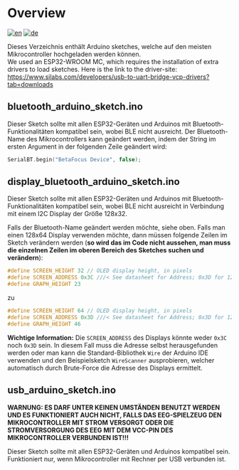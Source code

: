 # Overview
[![en](https://img.shields.io/badge/lang-en-red.svg)](https://github.com/visar77/BetaFocus/blob/main/Arduino+Sketches/README.md)
[![de](https://img.shields.io/badge/lang-de-red.svg)](https://github.com/visar77/BetaFocus/blob/main/Arduino+Sketches/README.de.md)

Dieses Verzeichnis enthält Arduino sketches, welche auf den meisten Mikrocontroller hochgeladen werden können. <br>
We used an ESP32-WROOM MC, which requires the installation of extra drivers to load sketches. Here is the link to the driver-site:
https://www.silabs.com/developers/usb-to-uart-bridge-vcp-drivers?tab=downloads

## bluetooth_arduino_sketch.ino
Dieser Sketch sollte mit allen ESP32-Geräten und Arduinos mit Bluetooth-Funktionalitäten kompatibel sein, wobei BLE nicht ausreicht. 
Der Bluetooth-Name des Mikrocontrollers kann geändert werden, indem der String im ersten Argument in der folgenden Zeile geändert wird:
```cpp
SerialBT.begin("BetaFocus Device", false);
```

## display_bluetooth_arduino_sketch.ino
Dieser Sketch sollte mit allen ESP32-Geräten und Arduinos mit Bluetooth-Funktionalitäten kompatibel sein, wobei BLE nicht ausreicht in Verbindung mit einem I2C Display der Größe 128x32. 

Falls der Bluetooth-Name geändert werden möchte, siehe oben. Falls man einen 128x64 Display verwenden möchte, dann müssen folgende Zeilen
im Sketch verändern werden
(**so wird das im Code nicht aussehen, man muss die einzelnen Zeilen im oberen Bereich des Sketches suchen und verändern**):
```cpp
#define SCREEN_HEIGHT 32 // OLED display height, in pixels
#define SCREEN_ADDRESS 0x3C ///< See datasheet for Address; 0x3D for 128x64, 0x3C for 128x32
#define GRAPH_HEIGHT 23
```
zu
```cpp
#define SCREEN_HEIGHT 64 // OLED display height, in pixels
#define SCREEN_ADDRESS 0x3D ///< See datasheet for Address; 0x3D for 128x64, 0x3C for 128x32
#define GRAPH_HEIGHT 46
```
**Wichtige Information:** Die `SCREEN_ADDRESS` des Displays könnte weder `0x3C` noch `0x3D` sein. In diesem Fall muss die Adresse selbst herausgefunden werden
oder man kann die Standard-Bibliothek `Wire` der Arduino IDE verwenden und den Beispielsketch `WireScanner` ausprobieren, welcher automatisch durch Brute-Force die
Adresse des Displays ermittelt.
## usb_arduino_sketch.ino
**WARNUNG: ES DARF UNTER KEINEN UMSTÄNDEN BENUTZT WERDEN UND ES FUNKTIONIERT AUCH NICHT, FALLS DAS EEG-SPIELZEUG DEN MIKROCONTROLLER MIT STROM VERSORGT ODER
DIE STROMVERSORGUNG DES EEG MIT DEM VCC-PIN DES MIKROCONTROLLER VERBUNDEN IST!!!**

Dieser Sketch sollte mit allen ESP32-Geräten und Arduinos kompatibel sein. Funktioniert nur, wenn Mikrocontroller mit Rechner per USB verbunden ist. 
